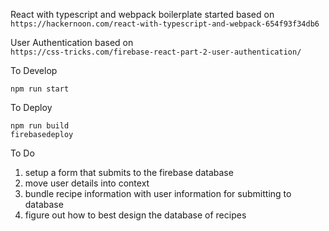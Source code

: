React with typescript and webpack boilerplate started based on <br>
`https://hackernoon.com/react-with-typescript-and-webpack-654f93f34db6`

User Authentication based on <br>
`https://css-tricks.com/firebase-react-part-2-user-authentication/`


To Develop

`npm run start`



To Deploy

`npm run build`<br>
`firebasedeploy`<br>

To Do
1. setup a form that submits to the firebase database
2. move user details into context
3. bundle recipe information with user information for submitting to database
4. figure out how to best design the database of recipes